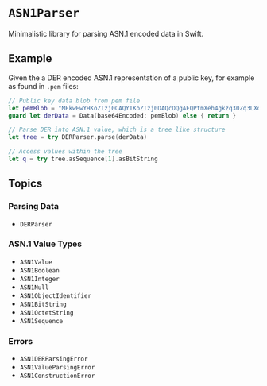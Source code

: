 # ``ASN1Parser``

Minimalistic library for parsing ASN.1 encoded data in Swift.

## Example

Given the a DER encoded ASN.1 representation of a public key, for example as found in `.pem` files:

```swift
// Public key data blob from pem file
let pemBlob = "MFkwEwYHKoZIzj0CAQYIKoZIzj0DAQcDQgAEQPtmXeh4gkzq30Zq3LXdgcl39fgCOBRZExhNWgZTSv5NTvbRoZNx28Ln/+Wtkfc42nWdunurluAeMPr0BrnLtA=="
guard let derData = Data(base64Encoded: pemBlob) else { return }

// Parse DER into ASN.1 value, which is a tree like structure
let tree = try DERParser.parse(derData)

// Access values within the tree
let q = try tree.asSequence[1].asBitString
```

## Topics

### Parsing Data

- ``DERParser``

### ASN.1 Value Types

- ``ASN1Value``
- ``ASN1Boolean``
- ``ASN1Integer``
- ``ASN1Null``
- ``ASN1ObjectIdentifier``
- ``ASN1BitString``
- ``ASN1OctetString``
- ``ASN1Sequence``

### Errors

- ``ASN1DERParsingError``
- ``ASN1ValueParsingError``
- ``ASN1ConstructionError``
